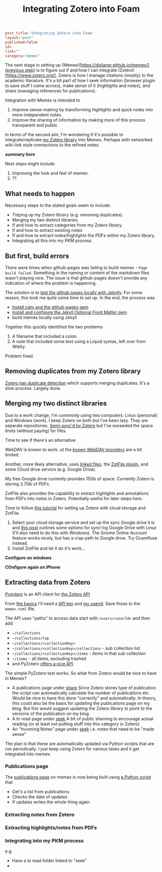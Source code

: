 ﻿---
title: Integrating Zotero into Foam
---
```toml
post_title='Integrating Zotero into Foam'
layout="post"
published=false
id=
link=""
category="memex"
```

The next stage in setting up (Memex)[https://djplaner.github.io/memex/] ([previous step](https://djon.es/blog/2020/07/07/getting-started-with-memex/)) is to figure out if and how I can integrate (Zotero)[https://www.zotero.org/]. Zotero is how I manage citations (mostly) to the academic literature. It's a bit part of how I seek information (browser plugin to save stuff I come across), make sense of it (highlights and notes), and share (managing references for publications). 

Integration with Memex is intended to 

1. Improve sense-making by transforming highlights and quick notes into more independent notes.
2. Improve the sharing of information by making more of this process transparent and public.

In terms of the second aim, I'm wondering if it's possible to integrate/replicate [my Zotero library](https://www.zotero.org/djplanner/library) into Memex. Perhaps with networked wiki-link style connections to the refined notes.

**_summary here_**

Next steps might include

1. Improving the look and feel of memex.
2. ??

## What needs to happen

Necessary steps to the stated goals seem to include:

- Tidying up my Zotero library (e.g. removing duplicates).
- Merging my two distinct libraries.
- If and how to extract categories from my Zotero library.
- If and how to extract existing notes 
- If and how to extract notes/highlights the PDFs within my Zotero library.
- Integrating all this into my PKM process.

## But first, build errors

There were times when github-pages was failing to build memex - ```Page build failed```. Something in the naming or content of the markdown files wasn't playing nice.  The issue is that github-pages doesn't provide any indication of where the problem is happening.

The solution is to [test the github pages locally with Jekylly](https://docs.github.com/en/github/working-with-github-pages/testing-your-github-pages-site-locally-with-jekyll). For some reason, this took me quite some time to set up. In the end, the process was

- [Install ruby and the github-pages gem](https://kbroman.org/simple_site/pages/local_test.html)
- [Install and configure the Jekyll Optional Front Matter gem](https://github.com/benbalter/jekyll-optional-front-matter#one-potential-gotcha)
- build memex locally using Jekyll

Together this quickly identified the two problems

1. A filename that included a colon.
2. A note that included some text using a Liquid syntax, left over from Wikity.

Problem fixed.

## Removing duplicates from my Zotero library

[Zotero has duplicate detection](https://www.zotero.org/support/duplicate_detection) which supports merging duplicates. It's a slow process. Largely done.

## Merging my two distinct libraries

Due to a work change, I'm commonly using two computers: Linux (personal) and Windows (work). I keep Zotero on both but I've been lazy. They are separate repositories. [Semi-sync'd by Zotero](https://www.zotero.org/support/sync) but I've exceeded the space limits (without paying) for files.

Time to see if there's an alternative.

WebDAV is known to work.   ut the [known WebDAV providers](https://www.zotero.org/support/kb/webdav_services) are a bit limited.

Another, more likely alternative, uses [linked files](https://www.zotero.org/support/attaching_files#stored_files_and_linked_files), the [ZotFile plugin](http://zotfile.com/), and some Cloud drive service (e.g. Google Drive).  

My free Google drive currently provides 15Gb of space. Currently Zotero is storing 3.7Gb of PDFs. 

ZotFile also provides the capability to extract highlights and annotations from PDFs into notes in Zotero. Potentially useful for later steps here.

Time to follow [this tutorial](https://www.researchgate.net/publication/325828616_Tutorial_The_Best_Reference_Manager_Setup_Zotero_ZotFile_Cloud_Storage) for setting up Zotero with cloud storage and ZotFile.

1. Select your cloud storage service and set up the sync
   Google drive it is and [this post](https://linoxide.com/tools/how-use-google-drive-ubuntu-linux/) outlines some options for sync'ing Google Drive with Linux (I'll also need to do this with Windows). The Gnome Online Account feature works nicely, but has a crap path to Google drive.  Try Ocamlfuse instead. 
2. Install ZotFile and let it do it's work...

**Configure on windows**

**COnfigure again on iPhone**

## Extracting data from Zotero

[Pyzotero](https://pypi.org/project/Pyzotero/) is an API client for [the Zotero API](https://www.zotero.org/support/dev/web_api/v3/start)

From [the basics](https://www.zotero.org/support/dev/web_api/v3/basics) I'll need a [API key](https://www.zotero.org/settings/keys/new) and [my userid](https://www.zotero.org/settings/keys). Save those to the ``memex.toml`` file.

The API uses "paths" to access data start with ``/users/<userId>`` and then add
  - ``~/collections``
  - ``~/collections/top``
  - ``~/collections/<collectionKey>``
  - ``~/collections/<collectionKey>/collections`` - sub collection list
  - ``~/collections/<collectionKey>/items`` - items in that sub collection
  - ``~/items`` - all items, excluding trashed
  - and PyZotero [offers a nice API](https://pyzotero.readthedocs.io/en/latest/#read-api-methods)

The simple PyZotero test works. So what from Zotero would be nice to have in Memex?

- A publications page under [share](https://djplaner.github.io/memex/share/share)
  Since Zotero stores type of publication the script can automatically calculate the number of publications etc. Would be nice to have this done "correctly" and automatically. In theory, this could also be the basis for updating the publications page on my blog.  But this would suggest updating the Zotero library to point to the versions of the publication on my blog. 
- A to read page under [seek](https://djplaner.github.io/memex/seek/seek)
  A bit of public shaming to encourage actual reading (or at least not putting stuff into this category in Zotero)
- An "Incoming Notes" page under [seek](https://djplaner.github.io/memex/seek/seek)
  i.e. notes that need to be "made sense"

The plan is that these are automatically updated via Python scripts that are run periodically.  I just keep using Zotero for various tasks and it get integrated into memex. 

### Publications page

The [publications page](https://djplaner.github.io/memex/share/My%20Publications) on memex is now being built using [a Python script](https://github.com/djplaner/memex/blob/master/util/zotero/publicationsPage.py) that 
- Get's a list  from publications
- Checks the date of updates
- If updates writes the whole thing again



### Extracting notes from Zotero

### Extracting highlights/notes from PDFs

### Integrating into my PKM process

e.g.

- Have a to read folder linked to "seek"
-